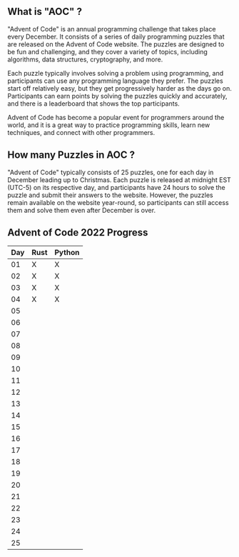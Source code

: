 ## What is "AOC" ?
"Advent of Code" is an annual programming challenge that takes place every December. It consists of a series of daily programming puzzles that are released on the Advent of Code website. The puzzles are designed to be fun and challenging, and they cover a variety of topics, including algorithms, data structures, cryptography, and more.

Each puzzle typically involves solving a problem using programming, and participants can use any programming language they prefer. The puzzles start off relatively easy, but they get progressively harder as the days go on. Participants can earn points by solving the puzzles quickly and accurately, and there is a leaderboard that shows the top participants.

Advent of Code has become a popular event for programmers around the world, and it is a great way to practice programming skills, learn new techniques, and connect with other programmers.

## How many Puzzles in AOC ?

"Advent of Code" typically consists of 25 puzzles, one for each day in December leading up to Christmas. Each puzzle is released at midnight EST (UTC-5) on its respective day, and participants have 24 hours to solve the puzzle and submit their answers to the website. However, the puzzles remain available on the website year-round, so participants can still access them and solve them even after December is over.

## Advent of Code 2022 Progress


| Day | Rust | Python |
| --- | ---- | ------ |
| 01  |   X  |    X   |
| 02  |   X  |    X   |
| 03  |   X  |    X   |
| 04  |   X  |    X   |
| 05  |      |        |
| 06  |      |        |
| 07  |      |        |
| 08  |      |        |
| 09  |      |        |
| 10  |      |        |
| 11  |      |        |
| 12  |      |        |
| 13  |      |        |
| 14  |      |        |
| 15  |      |        |
| 16  |      |        |
| 17  |      |        |
| 18  |      |        |
| 19  |      |        |
| 20  |      |        |
| 21  |      |        |
| 22  |      |        |
| 23  |      |        |
| 24  |      |        |
| 25  |      |        |

